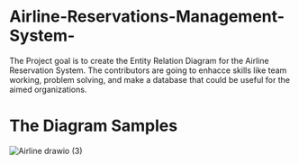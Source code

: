 # Airline-Reservations-Management-System-
The Project goal is to create the Entity Relation Diagram for the Airline Reservation System.
The contributors are going to enhacce skills like team working, problem solving, and make a 
database that could be useful for the aimed organizations.
# The Diagram Samples
![Airline drawio (3)](https://github.com/user-attachments/assets/897326f6-d318-4a6c-b7ea-68a0ef10dcb2)




